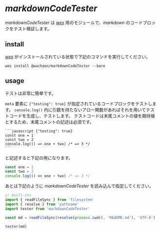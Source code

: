 # *markdownCodeTester*

*markdownCodeTester* は [*wes*](https://github.com/wachaon/wes) 用のモジュールで、*markdown* のコードブロックをテスト検証します。

## install
[*wes*](https://github.com/wachaon/wes) がインストールされている状態で下記のコマンドを実行してください。

```bin
wes install @wachaon/markdownCodeTester --bare
```

## usage
テストは非常に簡単です。

`meta` 要素に `{"testing": true}` が指定されているコードブロックをテストします。
`console.log()` 内に引数を持たないアロー関数があればそれを用いてテストコードを生成し、テストします。
テストコードは末尾コメントの値を期待値とするため、末尾コメントの記述は必須です。

````
```javascript {"testing": true}
const one = 1
const two = 2
console.log(() => one + two) /* => 3 */
```
````
と記述すると下記の用になります。

```javascript {"testing": true}
const one = 1
const two = 2
console.log(() => one + two) /* => 3 */
```
あとは下記のように *markdownCodeTester* を読み込んで指定してください。

```javascript
// built-ins
import { readFileSync } from 'filesystem'
import { resolve } from 'pathname'
import tester from 'markdownCodeTester'

const md = readFileSync(resolve(process.cwd(), 'README.md'), 'UTF-8')

tester(md)
```